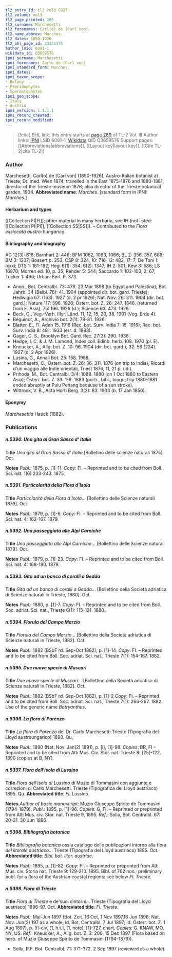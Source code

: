 ```yaml
---
tl2_entry_id: tl2_vol3_0327
tl2_volume: vol3
tl2_page_printed: 289
tl2_surname: Marchesetti
tl2_forenames: Carl(o) de (Carl von)
tl2_name_abbrev: Marches.
tl2_dates: 1850-1926
tl2_bhl_page_id: 33355376
author_lsid: 6091-1
wikidata_id: Q3659576
ipni_surname: Marchesetti
ipni_forenames: Carlo de (Carl von)
ipni_standard_form: Marches.
ipni_dates: 
ipni_taxon_scope: 
- Botany
- Pteridophytes
- Spermatophytes
ipni_geo_scope: 
- Italy
- Austria
ipni_version: 1.1.1.1
ipni_record_created: 
ipni_record_modified:
---
```


> [!cite] BHL link: this entry starts at [page 289](https://www.biodiversitylibrary.org/page/33355376) of TL-2 Vol. III
> Author links: [IPNI](https://www.ipni.org/a/6091-1) LSID 6091-1, [Wikidata](https://www.wikidata.org/wiki/Q3659576) QID Q3659576
> Support pages: [[Abbreviations|abbreviations]], [[Layout key|layout key]], [[Cite TL-2|cite TL-2]]

### Author

Marchesetti, Carl(o) de \[Carl von\] (1850-1926), Austro-Italian botanist at Trieste; Dr. med. Wien 1874; travelled in the East 1875-1876 and 1880-1881; director of the Trieste museum 1876; also director of the Trieste botanical garden, 1904. 
**Abbreviated name**: *Marches.* \[standard form in IPNI: *Marches.*\]

#### Herbarium and types

[[Collection FI|FI]]; other material in many herbaria, see IH (not listed: [[Collection PI|PI]], [[Collection SS|SS]]). – Contributed to the *Flora exsiccata austro-hungarica*.

#### Bibliography and biography

AG 12(3): 618; Barnhart 2: 446; BFM 1062, 1063, 1066; BL 2: 356, 357, 688; BM 3: 1237; Bossert p. 253; CSP 8: 324, 10: 716, 12: 483, 17: 7; De Toni 1: Ixxxi; DTS 1: 181-182; Hegi 6(1): 354, 6(2): 1347; IH 2: 501; Kew 3: 586; LS 16870; Morren ed. 10, p. 35; Rehder 5: 544; Saccardo 1: 102-103, 2: 67; Tucker 1: 460; Urban-Berl. P. 373.
- Anon., Bot. Centralbl. 73: 479. 23 Mar 1898 (to Egypt and Palestina); Bot. Jahrb. 34 (Beibl. 76): 41. 1904 (appointed dir. bot. gard. Trieste); Hedwigia 67: (163). 1927 (d. 2 pr 1926); Nat. Nov. 26: 311. 1904 (dir. bot. gard.); Nature 117: 596. 1926; Österr. bot. Z. 26: 247. 1846. (returned from E. Asia), 75: 196. 1926 (d.); Science 63: 473. 1926.
- Beck, G., Veg.-Verh. IIIyr. Länd. 11, 12, 15, 20, 38. 1901 (Veg. Erde 4).
- Béguinot, A., Archivio bot. 2(1): 79-81. 1926.
- Blatter, E., Fl. Aden 15. 1916 (Rec. bot. Surv. India 7: 15. 1916); Rec. bot. Surv. India 8: 481. 1933 (err. d. 1883).
- Gager, C. S., Brooklyn Bot. Gard. Rec. 27(3): 290. 1938.
- Hedge, I. C. & J. M. Lamond, Index coll. Edinb. herb. 108. 1970 (pl. E).
- Kneucker, A., Allg. bot. Z. 10: 96. 1904 (dir. bot. gard.), 32: 56 (224). 1927 (d. 2 Apr 1926).
- Lusina, G., Annali Bot. 25: 158. 1958.
- Marchesetti, C., Österr. bot. Z. 26: 36, 311. 1876 (on trip to India), Ricordi d'un viaggio alle Indie orientali, Triest 1876, 11, 21 p. (id.).
- Prihoda, M., Bot. Centralbl. 3/4: 1088. 1880 (on 1 Oct 1880 to Eastern Asia); Österr. bot. Z. 33: 1-8. 1883 (portr., bibl., biogr.; trip 1880-1881 ended abruptly at Pulu Penang because of a sun stroke).
- Wittrock, V. B., Acta Horti Berg. 3(2): 83. 1903 (b. 17 Jan 1850).

#### Eponymy

*Marchesettia* Hauck (1882).

### Publications

##### n.5390. Una gita al Gran Sasso d' Italia

**Title**
*Una gita al Gran Sasso d' Italia* \[Bolletino delle scienze naturali 1875\]. Oct.

**Notes**
*Publ*.: 1875, p. \[1\]-11. *Copy*: FI. – Reprinted and to be cited from Boll. Sci. nat. 1(6) 233-243. 1875.

##### n.5391. Particolarità delia Flora d'Isola

**Title**
*Particolarità delia Flora d'Isola*... \[Bollettino delle Scienze naturali 1879\]. Oct.

**Notes**
*Publ*.: 1879, p. \[1\]-6. *Copy*: FI. – Reprinted and to be cited from Boll. Sci. nat. 4: 162-167. 1879.

##### n.5392. Una passeggiata alle Alpi Carniche

**Title**
*Una passeggiata alle Alpi Carniche*... \[Bollettino delle Scienze naturali 1879\]. Oct.

**Notes**
*Publ*.: 1879, p. \[1\]-23. *Copy*: FI. – Reprinted and to be cited from Boll. Sci. nat. 4: 168-190. 1879.

##### n.5393. Gita ad un banco di coralli a Gedda

**Title**
*Gita ad un banco di coralli a Gedda*... \[Bollettino delia Società adriatica di Scienze naturali in Trieste, 1880\]. Oct.

**Notes**
*Publ*.: 1880, p. \[1\]-7. *Copy*: FI. – Reprinted and to be cited from Boll. Soc. adriat. Sci. nat., Trieste 6(1): 115-121. 1880.

##### n.5394. Florula del Campo Marzio

**Title**
*Florula del Campo Marzio*... \[Bollettino delia Società adriatica di Scienze naturali in Trieste, 1882\]. Oct.

**Notes**
*Publ*.: 1882 (BSbF rd. Sep-Oct 1882); p. \[1\]-14. *Copy*: FI. – Reprinted and to be cited from Boll. Soc. adriat. Sci. nat., Trieste 7(1): 154-167. 1882.

##### n.5395. Due nuove specie di Muscari

**Title**
*Due nuove specie di Muscari*... \[Bollettino delia Società adriatica di Scienze naturali in Trieste, 1882\]. Oct.

**Notes**
*Publ*.: 1882 (BSbF rd. Sep-Oct 1882), p. \[1\]-2 *Copy*: FI. – Reprinted and to be cited from Boll. Soc. adriat. Sci. nat., Trieste 7(1): 266-267. 1882. Use of the generic name *Botryanthus*.

##### n.5396. La flora di Parenzo

**Title**
*La flora di Parenzo* del Dr. Carlo Marchesetti Trieste (Tipografia del Lloyd austroungarico) 1890. Qu.

**Notes**
*Publ*.: 1890 (Nat. Nov. Jan(2) 1891), p. \[i\], \[1\]-98. *Copies*: BR, FI – Reprinted and to be cited from Atti Mus. Civ. Stor. nat. Trieste 8: \[25\]-122. 1890 (copies at B, NY).

##### n.5397. Flora dell'isola di Lussino

**Title**
*Flora dell'isola di Lussino* di Muzio di Tommasini con aggiunte e correzioni di Carlo Marchesetti. Trieste (Tipografica del Lloyd austriaco) 1895. Qu.
**Abbreviated title**: *Fl. Lussino*.

**Notes**
*Author of basic manuscript*: Muzio Giuseppe Spirito de Tommasini (1794-1879).
*Publ*.: 1895, p. \[1\]-96. *Copies*: G, FI. – Reprinted or preprinted from Atti Mus. civ. Stor. nat. Trieste 9, 1895.
*Ref*.: Solla, Bot. Centralbl. 67: 20-21. 30 Jun 1896.

##### n.5398. Bibliografia botanica

**Title**
*Bibliografia botanica* ossia catalogo delle publicazioni intorno alla flora *del litorale austriaco*... Trieste (Tipografia del Lloyd austriaco) 1895. Oct.
**Abbreviated title**: *Bibl. bot. litor. austriac.*

**Notes**
*Publ*.: 1895, p. \[1\]-82. *Copy*: FI. – Reprinted or preprinted from Atti Mus. civ. Storia nat. Trieste 9: 129-210. 1895. Bibl. of 762 nos.; preliminary publ. for a flora of the Austrian coastal regions: see below *Fl. Trieste.*

##### n.5399. Flora di Trieste

**Title**
*Flora di Trieste* e de'suoi dintorni... Trieste (Tipografia del Lloyd austriaco) 1896-97. Oct.
**Abbreviated title**: *Fl. Trieste*.

**Notes**
*Publ*.: Mai-Jun 1897 (Bot. Zeit. 16 Oct, 1 Nov 1897,16 Jun 1898; Nat. Nov. Jun(2) 197 as a whole; id. Bot. Centralbl. 7 Jul 1897; id. Österr. bot. Z. 1 Aug 1897), p. \[i\]-civ, \[1, h.t.\], \[1, note\], \[1\]-727, chart. *Copies*: G, KNAW, MO, NY, US.
*Ref*.: Kneucker, A., Allg. bot. Z. 3: 200. 15 Dec 1897 (Flora based on herb. of Muzio Giuseppe Spirito de Tommasini (1794-1879)).
- Solla, R.F. Bot. Centralbl. 71: 371-372. 2 Sep 1897 (reviewed as a whole).

